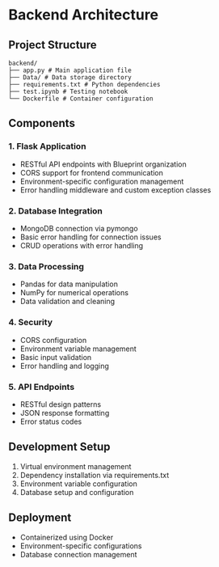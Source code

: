 # Backend Architecture

## Project Structure

```
backend/
├── app.py # Main application file
├── Data/ # Data storage directory
├── requirements.txt # Python dependencies
├── test.ipynb # Testing notebook
└── Dockerfile # Container configuration
```

## Components

### 1. Flask Application
- RESTful API endpoints with Blueprint organization
- CORS support for frontend communication
- Environment-specific configuration management
- Error handling middleware and custom exception classes

### 2. Database Integration
- MongoDB connection via pymongo
- Basic error handling for connection issues
- CRUD operations with error handling

### 3. Data Processing
- Pandas for data manipulation
- NumPy for numerical operations
- Data validation and cleaning

### 4. Security
- CORS configuration
- Environment variable management
- Basic input validation
- Error handling and logging

### 5. API Endpoints
- RESTful design patterns
- JSON response formatting
- Error status codes

## Development Setup
1. Virtual environment management
2. Dependency installation via requirements.txt
3. Environment variable configuration
4. Database setup and configuration

## Deployment
- Containerized using Docker
- Environment-specific configurations
- Database connection management
